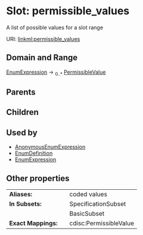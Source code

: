 
# Slot: permissible_values


A list of possible values for a slot range

URI: [linkml:permissible_values](https://w3id.org/linkml/permissible_values)


## Domain and Range

[EnumExpression](EnumExpression.md) &#8594;  <sub>0..\*</sub> [PermissibleValue](PermissibleValue.md)

## Parents


## Children


## Used by

 * [AnonymousEnumExpression](AnonymousEnumExpression.md)
 * [EnumDefinition](EnumDefinition.md)
 * [EnumExpression](EnumExpression.md)

## Other properties

|  |  |  |
| --- | --- | --- |
| **Aliases:** | | coded values |
| **In Subsets:** | | SpecificationSubset |
|  | | BasicSubset |
| **Exact Mappings:** | | cdisc:PermissibleValue |

